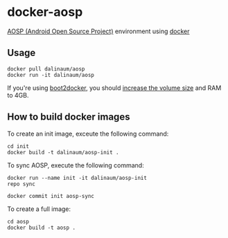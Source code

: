 docker-aosp
===========

[AOSP (Android Open Source Project)](https://source.android.com/) environment using [docker](https://docker.com/)

Usage
-----
````
docker pull dalinaum/aosp
docker run -it dalinaum/aosp
````

If you're using	[boot2docker](https://docker.com/), you should [increase the volume size](https://docs.docker.com/articles/b2d_volume_resize/) and RAM to 4GB.


How to build docker images
--------------------------

To create an init image, exceute the following command:
````
cd init
docker build -t dalinaum/aosp-init .
````

To sync AOSP, execute the following command:
````
docker run --name init -it dalinaum/aosp-init
repo sync
````

````
docker commit init aosp-sync
````

To create a full image:
````
cd aosp
docker build -t aosp .
`````

